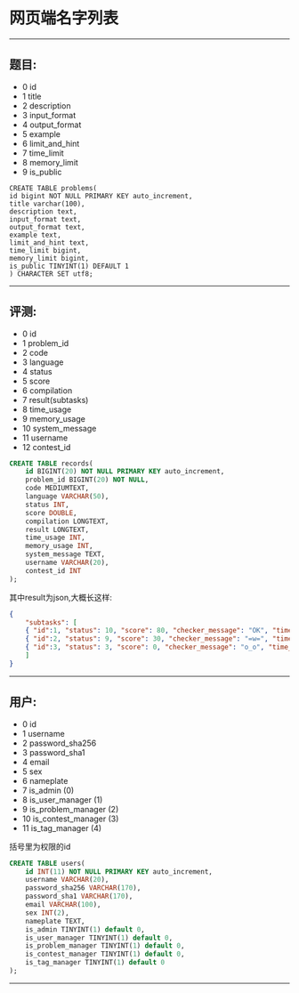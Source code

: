 # 网页端名字列表

---

## 题目:

- 0 id
- 1 title
- 2 description
- 3 input_format
- 4 output_format
- 5 example
- 6 limit_and_hint
- 7 time_limit
- 8 memory_limit
- 9 is_public

```
CREATE TABLE problems(
id bigint NOT NULL PRIMARY KEY auto_increment,
title varchar(100),
description text,
input_format text,
output_format text,
example text,
limit_and_hint text,
time_limit bigint,
memory_limit bigint,
is_public TINYINT(1) DEFAULT 1
) CHARACTER SET utf8;
```

---

## 评测:

- 0 id
- 1 problem_id
- 2 code
- 3 language
- 4 status
- 5 score
- 6 compilation
- 7 result(subtasks)
- 8 time_usage
- 9 memory_usage
- 10 system_message
- 11 username
- 12 contest_id

```sql
CREATE TABLE records(
	id BIGINT(20) NOT NULL PRIMARY KEY auto_increment,
	problem_id BIGINT(20) NOT NULL,
	code MEDIUMTEXT,
	language VARCHAR(50),
	status INT,
	score DOUBLE,
	compilation LONGTEXT,
	result LONGTEXT,
	time_usage INT,
	memory_usage INT,
	system_message TEXT,
	username VARCHAR(20),
	contest_id INT
);
```

其中result为json,大概长这样:

```json
{
	"subtasks": [
	{ "id":1, "status": 10, "score": 80, "checker_message": "OK", "time_usage": 10, "memory_usage": 20 },
	{ "id":2, "status": 9, "score": 30, "checker_message": "=w=", "time_usage": 200, "memory_usage": 10 },
	{ "id":3, "status": 3, "score": 0, "checker_message": "o_o", "time_usage": 1000, "memory_usage": 256 }
	]
}
```

---

## 用户:

- 0 id
- 1 username
- 2 password_sha256
- 3 password_sha1
- 4 email
- 5 sex
- 6 nameplate
- 7 is_admin (0)
- 8 is_user_manager (1)
- 9 is_problem_manager (2)
- 10 is_contest_manager (3)
- 11 is_tag_manager (4)

括号里为权限的id

```sql
CREATE TABLE users(
	id INT(11) NOT NULL PRIMARY KEY auto_increment,
	username VARCHAR(20),
	password_sha256 VARCHAR(170),
	password_sha1 VARCHAR(170),
	email VARCHAR(100),
	sex INT(2),
	nameplate TEXT,
	is_admin TINYINT(1) default 0,
	is_user_manager TINYINT(1) default 0,
	is_problem_manager TINYINT(1) default 0,
	is_contest_manager TINYINT(1) default 0,
	is_tag_manager TINYINT(1) default 0
);
```

---
